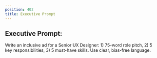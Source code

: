 ```yaml
---
position: 402
title: Executive Prompt
---
```


## Executive Prompt:

Write an inclusive ad for a Senior UX Designer: 1) 75-word role pitch, 2) 5 key responsibilities, 3) 5 must-have skills. Use clear, bias-free language.